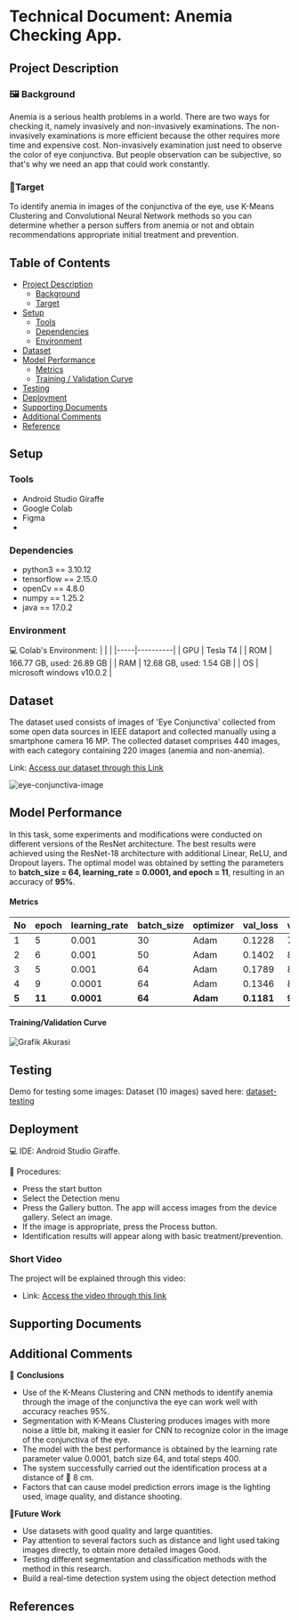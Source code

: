 # Technical Document: Anemia Checking App. 

## Project Description
### 🖼️ Background 
Anemia is a serious health problems in a world. There are two ways for checking it, namely invasively and non-invasively examinations. The non-invasively examinations is more efficient because the other requires more time and expensive cost. Non-invasively examination just need to observe the color of eye conjunctiva. But people observation can be subjective, so that's why we need an app that could work constantly.

### 🎯Target
To identify anemia in images of the conjunctiva of the eye, use K-Means Clustering and Convolutional Neural Network methods so you can determine whether a person suffers from anemia or not and obtain recommendations appropriate initial treatment and prevention.

## Table of Contents
- [Project Description](#project-description)
   - [Background](#background)
   - [Target](#target)
- [Setup](#setup)
   - [Tools](#tools)
   - [Dependencies](#dependencies)
   - [Environment](#environment)
- [Dataset](#dataset)
- [Model Performance](#model-performance)
   - [Metrics](#metrics)
   - [Training / Validation Curve](#training)
- [Testing](#testing)
- [Deployment](#deployment)
- [Supporting Documents](#supporting-documents)
- [Additional Comments](#additional-comments)
- [Reference](#reference)

## Setup
### Tools
- Android Studio Giraffe
- Google Colab
- Figma
- 
### Dependencies
- python3 == 3.10.12
- tensorflow == 2.15.0
- openCv == 4.8.0
- numpy == 1.25.2
- java == 17.0.2 

### Environment
💻 Colab's Environment:
| | |
|-----|----------|
| GPU | Tesla T4 |
| ROM | 166.77 GB, used: 26.89 GB |
| RAM | 12.68 GB, used: 1.54 GB |
| OS  | microsoft windows v10.0.2 |

## Dataset
The dataset used consists of images of 'Eye Conjunctiva' collected from some open data sources in IEEE dataport and collected manually using a smartphone camera 16 MP.
The collected dataset comprises 440 images, with each category containing 220 images (anemia and non-anemia).

Link: [Access our dataset through this Link](https://drive.google.com/file/d/1sd9dwEWfE8jRI3J0gN42MJSQZNiN7qOx/view?usp=sharing)

![eye-conjunctiva-image](https://github.com/putrinahampun/FinalProject-S1-Information-Technology-USU/assets/72849694/1e180e97-c720-4d4d-89fe-e17302438dd2)

## Model Performance
In this task, some experiments and modifications were conducted on different versions of the ResNet architecture. The best results were achieved using the ResNet-18 architecture with additional Linear, ReLU, and Dropout layers. The optimal model was obtained by setting the parameters to **batch_size = 64, learning_rate = 0.0001, and epoch = 11**, resulting in an accuracy of **95%**.

#### Metrics

| No | epoch | learning_rate | batch_size | optimizer | val_loss | val_precision | val_recall |
| --- | --- | --- | --- | --- | --- | --- | --- | 
| 1 | 5 |  0.001 | 30 | Adam | 0.1228 | 79.07% | 70.75% | 
| 2 | 6 | 0.001 | 50 | Adam | 0.1402 | 84.94% | 81.25% |
| 3 | 5 | 0.001 | 64 | Adam | 0.1789 | 84.04% | 79.75% | 
| 4 | 9 | 0.0001 | 64 | Adam | 0.1346 | 84.94% | 81.25% |  
| **5** | **11** | **0.0001** | **64** | **Adam** | **0.1181** | **93.76%** | **93.75%** |

#### Training/Validation Curve
![Grafik Akurasi](https://github.com/putrinahampun/FinalProject-S1-Information-Technology-USU/assets/72849694/4422f520-3bf9-4a65-85ea-5943c70baab6)

## Testing
Demo for testing some images:
Dataset (10 images) saved here: [dataset-testing](https://drive.google.com/file/d/1jqGAVXK1gayFifoxC4wGGYPO9XWY4zvO/view?usp=drive_link)

## Deployment
💻 IDE: Android Studio Giraffe.

📔 Procedures:
- Press the start button
- Select the Detection menu
- Press the Gallery button. The app will access images from the device gallery. Select an image. 
- If the image is appropriate, press the Process button. 
- Identification results will appear along with basic treatment/prevention.

### Short Video
The project will be explained through this video:
- Link: [Access the video through this link](https://drive.google.com/file/d/1hdQarPaGUalMKRDCy-Mwc5Q_1b7sBHik/view?usp=drive_link)

## Supporting Documents 
## Additional Comments
📌 **Conclusions** 
- Use of the K-Means Clustering and CNN methods to identify anemia 
through the image of the conjunctiva the eye can work well with accuracy 
reaches 95%. 
- Segmentation with K-Means Clustering produces images with more noise 
a little bit, making it easier for CNN to recognize 
color in the image of the conjunctiva of the eye. 
- The model with the best performance is obtained by the learning rate parameter value 
0.0001, batch size 64, and total steps 400. 
- The system successfully carried out the identification process at a distance of  8 cm. 
- Factors that can cause model prediction errors 
image is the lighting used, image quality, and distance 
shooting.

📑**Future Work** 
- Use datasets with good quality and large quantities.
- Pay attention to several factors such as distance and light used 
taking images directly, to obtain more detailed images 
Good. 
- Testing different segmentation and classification methods 
with the method in this research. 
- Build a real-time detection system using the object detection method

## References 
